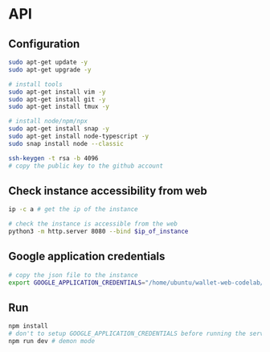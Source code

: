 # API

## Configuration

```bash
sudo apt-get update -y
sudo apt-get upgrade -y

# install tools
sudo apt-get install vim -y
sudo apt-get install git -y
sudo apt-get install tmux -y

# install node/npm/npx
sudo apt-get install snap -y
sudo apt-get install node-typescript -y
sudo snap install node --classic

ssh-keygen -t rsa -b 4096
# copy the public key to the github account
```

## Check instance accessibility from web

```bash
ip -c a # get the ip of the instance

# check the instance is accessible from the web
python3 -m http.server 8080 --bind $ip_of_instance
```

## Google application credentials

```bash
# copy the json file to the instance
export GOOGLE_APPLICATION_CREDENTIALS="/home/ubuntu/wallet-web-codelab/api/lvmh-project-411911-3fa1b9e130a9.json"
```

## Run

```bash
npm install
# don't to setup GOOGLE_APPLICATION_CREDENTIALS before running the server
npm run dev # demon mode
```
